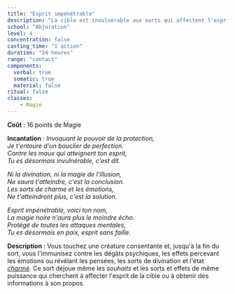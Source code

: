 ```yaml
---
title: "Esprit impénétrable"
description: "La cible est invulnérable aux sorts qui affectent l'esprit."
school: "Abjuration"
level: 4
concentration: false
casting_time: "1 action"
duration: "24 heures"
range: "contact"
components:
  verbal: true
  somatic: true
  material: false
ritual: false
classes:
    - Magie
---
```

**Coût** : 16 points de Magie   

**Incantation** : *Invoquant le pouvoir de la protection,*   
*Je t'entoure d'un bouclier de perfection.*   
*Contre les maux qui atteignent ton esprit,*    
*Tu es désormais invulnérable, c'est dit.*   

*Ni la divination, ni la magie de l'illusion,*   
*Ne saura t'atteindre, c'est la conclusion.*   
*Les sorts de charme et les émotions,*   
*Ne t'atteindront plus, c'est la solution.*   

*Esprit impénétrable, voici ton nom,*   
*La magie noire n'aura plus le moindre écho.*    
*Protégé de toutes les attaques mentales,*    
*Tu es désormais en paix, esprit sans faille.*    

**Description** : Vous touchez une créature consentante et, jusqu'à la fin du sort, vous l'immunisez contre les dégâts psychiques, les effets percevant les émotions ou révélant les pensées, les sorts de divination et l'état [_charmé_](/gerer-la-sante-du-personnage/#charme). Ce sort déjoue même les _souhaits_ et les sorts et effets de même puissance qui cherchent à affecter l'esprit de la cible ou à obtenir des informations à son propos.
